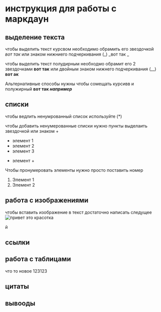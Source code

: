 # инструкция для работы с маркдаун

## выделение текста 
чтобы выделить текст курсвом необходимо обрамить его звездочкой *вот так* или знаком нижниего подчеркивания (_) _вот так _

чтобы выделить текст полудирным необходмо обрамит его 2 звездочками  **вот так** или двойным знаком нижнего подчеркивания (__) __вот ак__


Альтернативные способы нужны чтобы сомещать курсивв и полужирный **вот так _например_** 

## списки 
чтобы ведлить ненумрованный список используйте (*)

чтобы добавить ненумерованные списки нужно пункты выделаить звездочкой или знаком +

* элемент 1
* элемент 2
* элемент 3
+ элемент +

Чтобы пронумеровать элементы нужно просто поставить номер 
1. Элемент 1
2. Элемент 2

## работа с изображениями 

чтобы вставить изображение в текст достаточно написать следущее ![привет это красотка ](girl112.jpg)

й
## ссылки 

## работа с таблицами 
 что то новое 123123
 
## цитаты 

## вывооды 

